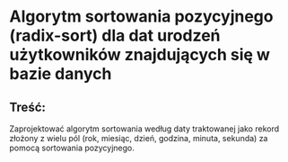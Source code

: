 # Algorytm sortowania pozycyjnego (radix-sort) dla dat urodzeń użytkowników znajdujących się w bazie danych
## Treść:
Zaprojektować algorytm sortowania według daty traktowanej jako rekord złożony z wielu pól (rok, miesiąc, dzień, godzina, minuta, sekunda) za pomocą sortowania pozycyjnego.
